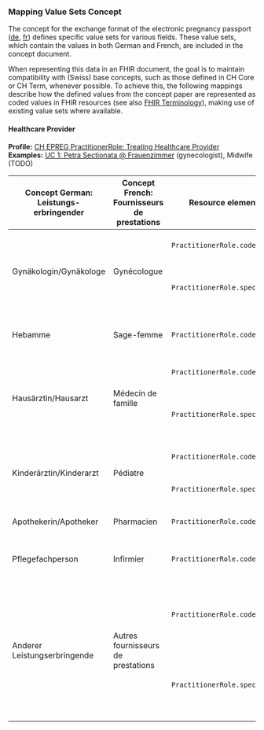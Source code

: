 ### Mapping Value Sets Concept
The concept for the exchange format of the electronic pregnancy passport ([de](https://www.e-health-suisse.ch/upload/documents/eSchwangerschaftspass_Konzept_de.pdf), [fr](https://www.e-health-suisse.ch/upload/documents/eDossiergrossesse_Concept_fr.pdf)) defines specific value sets for various fields. These value sets, which contain the values in both German and French, are included in the concept document.

When representing this data in an FHIR document, the goal is to maintain compatibility with (Swiss) base concepts, such as those defined in CH Core or CH Term, whenever possible. To achieve this, the following mappings describe how the defined values from the concept paper are represented as coded values in FHIR resources (see also [FHIR Terminology](https://hl7.org/fhir/R4/terminology-module.html)), making use of existing value sets where available.

#### Healthcare Provider 

**Profile:** [CH EPREG PractitionerRole: Treating Healthcare Provider](StructureDefinition-ch-epreg-practitionerrole-thcp.html)         
**Examples:** [UC 1: Petra Sectionata @ Frauenzimmer](PractitionerRole-UC1-PetraSectionataAtFrauenzimmer.json.html) (gynecologist), Midwife (TODO)

<table class="table table-bordered">
    <thead>
        <tr>
            <th>Concept German:<br>Leistungs-<br>erbringender</th>
            <th>Concept French:<br>Fournisseurs de<br>prestations</th>
            <th>Resource element</th>
            <th>ValueSet</th>
            <th>Code</th>
        </tr>
    </thead>
    <tbody>
        <tr>
            <td rowspan="2">Gynäkologin/Gynäkologe</td>
            <td rowspan="2">Gynécologue</td>
            <td><code>PractitionerRole.code</code></td>
            <td><a href="http://fhir.ch/ig/ch-term/ValueSet/HCProfessional.hcProfession">HCProfessional.hcProfession</a></td>
            <td>SNOMED CT: 309343006 'Physician'</td>
        </tr>
        <tr>
            <td><code>PractitionerRole.specialty</code></td>
            <td><a href="http://fhir.ch/ig/ch-term/ValueSet/HCProfessional.hcSpecialisation">HCProfessional.hcSpecialisation</a></td>
            <td>MedReg: 1003 'Gynaecology and obstetrics'</td>
        </tr>
        <tr>
            <td>Hebamme</td>
            <td>Sage-femme</td>
            <td><code>PractitionerRole.code</code></td>
            <td><a href="http://fhir.ch/ig/ch-term/ValueSet/HCProfessional.hcProfession">HCProfessional.hcProfession</a></td>
            <td>SNOMED CT: 309453006 'Registered midwife'</td>
        </tr>
        <tr>
            <td rowspan="2">Hausärztin/Hausarzt</td>
            <td rowspan="2">Médecin de famille</td>
            <td><code>PractitionerRole.code</code></td>
            <td><a href="http://fhir.ch/ig/ch-term/ValueSet/HCProfessional.hcProfession">HCProfessional.hcProfession</a></td>
            <td>SNOMED CT: 309343006 'Physician'</td>
        </tr>
        <tr>
            <td><code>PractitionerRole.specialty</code></td>
            <td><a href="http://fhir.ch/ig/ch-term/ValueSet/HCProfessional.hcSpecialisation">HCProfessional.hcSpecialisation</a></td>
            <td>MedReg: 1040 'General medical practitioner'</td>
        </tr>
        <tr>
            <td rowspan="2">Kinderärztin/Kinderarzt</td>
            <td rowspan="2">Pédiatre</td>
            <td><code>PractitionerRole.code</code></td>
            <td><a href="http://fhir.ch/ig/ch-term/ValueSet/HCProfessional.hcProfession">HCProfessional.hcProfession</a></td>
            <td>SNOMED CT: 309343006 'Physician'</td>
        </tr>
        <tr>
            <td><code>PractitionerRole.specialty</code></td>
            <td><a href="http://fhir.ch/ig/ch-term/ValueSet/HCProfessional.hcSpecialisation">HCProfessional.hcSpecialisation</a></td>
            <td>MedReg: 1006 'Paediatrics'</td>
        </tr>
        <tr>
            <td>Apothekerin/Apotheker</td>
            <td>Pharmacien</td>
            <td><code>PractitionerRole.code</code></td>
            <td><a href="http://fhir.ch/ig/ch-term/ValueSet/HCProfessional.hcProfession">HCProfessional.hcProfession</a></td>
            <td>SNOMED CT: 46255001 'Pharmacist'</td>
        </tr>
        <tr>
            <td>Pflegefachperson</td>
            <td>Infirmier</td>
            <td><code>PractitionerRole.code</code></td>
            <td><a href="http://fhir.ch/ig/ch-term/ValueSet/HCProfessional.hcProfession">HCProfessional.hcProfession</a></td>
            <td>SNOMED CT: 106292003 'Professional nurse'</td>
        </tr>
        <tr>
            <td rowspan="2">Anderer Leistungserbringende</td>
            <td rowspan="2">Autres fournisseurs de prestations</td>
            <td><code>PractitionerRole.code</code></td>
            <td><a href="http://fhir.ch/ig/ch-term/ValueSet/HCProfessional.hcProfession">HCProfessional.hcProfession</a></td>
            <td rowspan="2">
                As both ValueSets have a 
                <a href="https://hl7.org/fhir/R4/terminologies.html#preferred">preferred</a> 
                binding to the element, the values SHOULD be from the specified ValueSets, but also other codes can be used.
            </td>
        </tr>
        <tr>
            <td><code>PractitionerRole.specialty</code></td>
            <td><a href="http://fhir.ch/ig/ch-term/ValueSet/HCProfessional.hcSpecialisation">HCProfessional.hcSpecialisation</a></td>
        </tr>
    </tbody>
</table>

